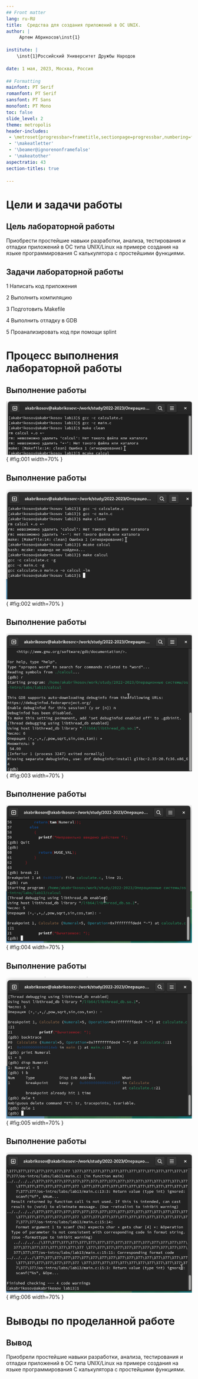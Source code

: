 ```yaml
---
## Front matter
lang: ru-RU
title:  Средства для создания приложений в ОС UNIX.
author: |
	 Артем Абрикосов\inst{1}

institute: |
	\inst{1}Российский Университет Дружбы Народов

date: 1 мая, 2023, Москва, Россия

## Formatting
mainfont: PT Serif
romanfont: PT Serif
sansfont: PT Sans
monofont: PT Mono
toc: false
slide_level: 2
theme: metropolis
header-includes: 
 - \metroset{progressbar=frametitle,sectionpage=progressbar,numbering=fraction}
 - '\makeatletter'
 - '\beamer@ignorenonframefalse'
 - '\makeatother'
aspectratio: 43
section-titles: true

---
```


# Цели и задачи работы

## Цель лабораторной работы

Приобрести простейшие навыки разработки, анализа, тестирования и отладки приложений в ОС типа UNIX/Linux на примере создания на языке программирования С калькулятора с простейшими функциями.

## Задачи лабораторной работы

1 Написать код приложения

2 Выполнить компиляцию

3 Подготовить Makefile

4 Выполнить отладку в GDB

5 Проанализировать код при помощи splint

# Процесс выполнения лабораторной работы

## Выполнение работы

![Компиляция](image/01.png){ #fig:001 width=70% }

## Выполнение работы

![Использование make](image/02.png){ #fig:002 width=70% }

## Выполнение работы

![Использование отладчика](image/03.png){ #fig:003 width=70% }

## Выполнение работы

![Использование отладчика](image/04.png){ #fig:004 width=70% }

## Выполнение работы

![Использование отладчика](image/05.png){ #fig:005 width=70% }

## Выполнение работы

![Использование splint](image/06.png){ #fig:006 width=70% }

# Выводы по проделанной работе

## Вывод

Приобрели простейшие навыки разработки, анализа, тестирования и отладки приложений в ОС типа UNIX/Linux на примере создания на языке программирования С калькулятора с простейшими функциями.
